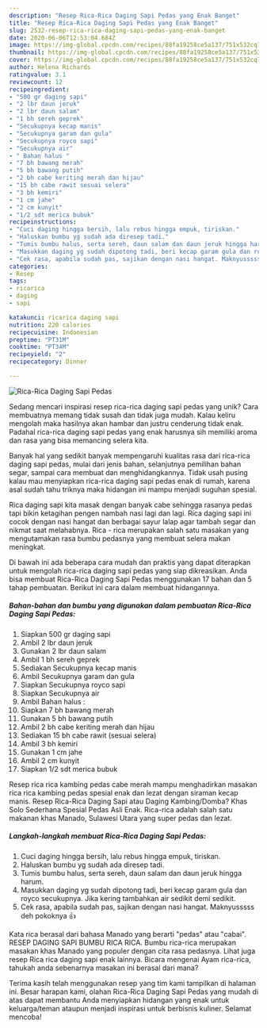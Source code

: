 ```yaml
---
description: "Resep Rica-Rica Daging Sapi Pedas yang Enak Banget"
title: "Resep Rica-Rica Daging Sapi Pedas yang Enak Banget"
slug: 2532-resep-rica-rica-daging-sapi-pedas-yang-enak-banget
date: 2020-06-06T12:53:04.684Z
image: https://img-global.cpcdn.com/recipes/88fa19258ce5a137/751x532cq70/rica-rica-daging-sapi-pedas-foto-resep-utama.jpg
thumbnail: https://img-global.cpcdn.com/recipes/88fa19258ce5a137/751x532cq70/rica-rica-daging-sapi-pedas-foto-resep-utama.jpg
cover: https://img-global.cpcdn.com/recipes/88fa19258ce5a137/751x532cq70/rica-rica-daging-sapi-pedas-foto-resep-utama.jpg
author: Helena Richards
ratingvalue: 3.1
reviewcount: 12
recipeingredient:
- "500 gr daging sapi"
- "2 lbr daun jeruk"
- "2 lbr daun salam"
- "1 bh sereh geprek"
- "Secukupnya kecap manis"
- "Secukupnya garam dan gula"
- "Secukupnya royco sapi"
- "Secukupnya air"
- " Bahan halus "
- "7 bh bawang merah"
- "5 bh bawang putih"
- "2 bh cabe keriting merah dan hijau"
- "15 bh cabe rawit sesuai selera"
- "3 bh kemiri"
- "1 cm jahe"
- "2 cm kunyit"
- "1/2 sdt merica bubuk"
recipeinstructions:
- "Cuci daging hingga bersih, lalu rebus hingga empuk, tiriskan."
- "Haluskan bumbu yg sudah ada diresep tadi."
- "Tumis bumbu halus, serta sereh, daun salam dan daun jeruk hingga harum."
- "Masukkan daging yg sudah dipotong tadi, beri kecap garam gula dan royco secukupnya. Jika kering tambahkan air sedikit demi sedikit."
- "Cek rasa, apabila sudah pas, sajikan dengan nasi hangat. Maknyusssss deh pokoknya 👍"
categories:
- Resep
tags:
- ricarica
- daging
- sapi

katakunci: ricarica daging sapi 
nutrition: 220 calories
recipecuisine: Indonesian
preptime: "PT31M"
cooktime: "PT34M"
recipeyield: "2"
recipecategory: Dinner

---
```



![Rica-Rica Daging Sapi Pedas](https://img-global.cpcdn.com/recipes/88fa19258ce5a137/751x532cq70/rica-rica-daging-sapi-pedas-foto-resep-utama.jpg)

Sedang mencari inspirasi resep rica-rica daging sapi pedas yang unik? Cara membuatnya memang tidak susah dan tidak juga mudah. Kalau keliru mengolah maka hasilnya akan hambar dan justru cenderung tidak enak. Padahal rica-rica daging sapi pedas yang enak harusnya sih memiliki aroma dan rasa yang bisa memancing selera kita.

Banyak hal yang sedikit banyak mempengaruhi kualitas rasa dari rica-rica daging sapi pedas, mulai dari jenis bahan, selanjutnya pemilihan bahan segar, sampai cara membuat dan menghidangkannya. Tidak usah pusing kalau mau menyiapkan rica-rica daging sapi pedas enak di rumah, karena asal sudah tahu triknya maka hidangan ini mampu menjadi suguhan spesial.

Rica daging sapi kita masak dengan banyak cabe sehingga rasanya pedas tapi bikin ketagihan pengen nambah nasi lagi dan lagi. Rica daging sapi ini cocok dengan nasi hangat dan berbagai sayur lalap agar tambah segar dan nikmat saat melahabnya. Rica - rica merupakan salah satu masakan yang mengutamakan rasa bumbu pedasnya yang membuat selera makan meningkat.


Di bawah ini ada beberapa cara mudah dan praktis yang dapat diterapkan untuk mengolah rica-rica daging sapi pedas yang siap dikreasikan. Anda bisa membuat Rica-Rica Daging Sapi Pedas menggunakan 17 bahan dan 5 tahap pembuatan. Berikut ini cara dalam membuat hidangannya.

<!--inarticleads1-->

##### Bahan-bahan dan bumbu yang digunakan dalam pembuatan Rica-Rica Daging Sapi Pedas:

1. Siapkan 500 gr daging sapi
1. Ambil 2 lbr daun jeruk
1. Gunakan 2 lbr daun salam
1. Ambil 1 bh sereh geprek
1. Sediakan Secukupnya kecap manis
1. Ambil Secukupnya garam dan gula
1. Siapkan Secukupnya royco sapi
1. Siapkan Secukupnya air
1. Ambil  Bahan halus :
1. Siapkan 7 bh bawang merah
1. Gunakan 5 bh bawang putih
1. Ambil 2 bh cabe keriting merah dan hijau
1. Sediakan 15 bh cabe rawit (sesuai selera)
1. Ambil 3 bh kemiri
1. Gunakan 1 cm jahe
1. Ambil 2 cm kunyit
1. Siapkan 1/2 sdt merica bubuk


Resep rica rica kambing pedas cabe merah mampu menghadirkan masakan rica rica kambing pedas spesial enak dan lezat dengan siraman kecap manis. Resep Rica-Rica Daging Sapi atau Daging Kambing/Domba? Khas Solo Sederhana Spesial Pedas Asli Enak. Rica-rica adalah salah satu makanan khas Manado, Sulawesi Utara yang super pedas dan lezat. 

<!--inarticleads2-->

##### Langkah-langkah membuat Rica-Rica Daging Sapi Pedas:

1. Cuci daging hingga bersih, lalu rebus hingga empuk, tiriskan.
1. Haluskan bumbu yg sudah ada diresep tadi.
1. Tumis bumbu halus, serta sereh, daun salam dan daun jeruk hingga harum.
1. Masukkan daging yg sudah dipotong tadi, beri kecap garam gula dan royco secukupnya. Jika kering tambahkan air sedikit demi sedikit.
1. Cek rasa, apabila sudah pas, sajikan dengan nasi hangat. Maknyusssss deh pokoknya 👍


Kata rica berasal dari bahasa Manado yang berarti &#34;pedas&#34; atau &#34;cabai&#34;. RESEP DAGING SAPI BUMBU RICA RICA. Bumbu rica-rica merupakan masakan khas Manado yang populer dengan cita rasa pedasnya. Lihat juga resep Rica rica daging sapi enak lainnya. Bicara mengenai Ayam rica-rica, tahukah anda sebenarnya masakan ini berasal dari mana? 

Terima kasih telah menggunakan resep yang tim kami tampilkan di halaman ini. Besar harapan kami, olahan Rica-Rica Daging Sapi Pedas yang mudah di atas dapat membantu Anda menyiapkan hidangan yang enak untuk keluarga/teman ataupun menjadi inspirasi untuk berbisnis kuliner. Selamat mencoba!

